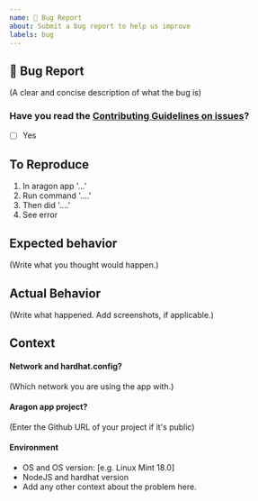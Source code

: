 ```yaml
---
name: 🐛 Bug Report
about: Submit a bug report to help us improve
labels: bug
---
```


## 🐛 Bug Report

(A clear and concise description of what the bug is)

### Have you read the [Contributing Guidelines on issues](https://github.com/aragon/hardhat-aragon/blob/master/CONTRIBUTING.md#ways-to-contribute)?

- [ ] Yes

## To Reproduce

<!-- Write your steps here: -->

1. In aragon app '...'
2. Run command '....'
3. Then did '....'
4. See error

## Expected behavior

<!--
  How did you expect your project to behave?
  It’s fine if you’re not sure your understanding is correct.
  Just write down what you thought would happen.
-->

(Write what you thought would happen.)

## Actual Behavior

<!--
  Did something go wrong?
  Is something broken, or not behaving as you expected?
  Describe this section in detail, and attach screenshots if possible.
  Don't just say "it doesn't work"!
-->

(Write what happened. Add screenshots, if applicable.)

## Context

#### Network and hardhat.config?

(Which network you are using the app with.)

#### Aragon app project?

(Enter the Github URL of your project if it's public)

#### Environment

- OS and OS version: [e.g. Linux Mint 18.0]
- NodeJS and hardhat version
- Add any other context about the problem here.
